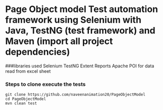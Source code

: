 # Page Object model Test automation framework using Selenium with Java, TestNG (test framework) and Maven (import all project dependencies)




###libraries used
Selenium
TestNG
Extent Reports
Apache POI for data read from excel sheet

### Steps to clone execute the tests
```
git clone https://github.com/naveenanimation20/PageObjectModel
cd PageObjectModel
mvn clean test
```
